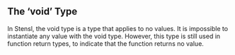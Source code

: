 ## The ‘void’ Type

In Stensl, the void type is a type that applies to no values. It is impossible to instantiate any value with the void type. However, this type is still used in function return types, to indicate that the function returns no value.

